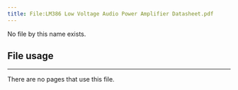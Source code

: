 ```yaml
---
title: File:LM386 Low Voltage Audio Power Amplifier Datasheet.pdf
---
```


No file by this name exists.

## File usage
--------

There are no pages that use this file.